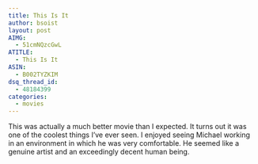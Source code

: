 ```yaml
---
title: This Is It
author: bsoist
layout: post
AIMG:
  - 51cmNQzcGwL
ATITLE:
  - This Is It
ASIN:
  - B002TYZKIM
dsq_thread_id:
  - 48184399
categories:
  - movies
---
```

This was actually a much better movie than I expected. It turns out it was one of the coolest things I&#8217;ve ever seen. I enjoyed seeing Michael working in an environment in which he was very comfortable. He seemed like a genuine artist and an exceedingly decent human being.

